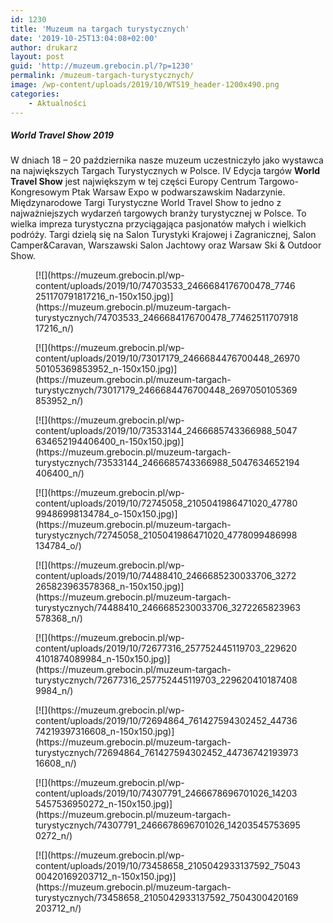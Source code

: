 ```yaml
---
id: 1230
title: 'Muzeum na targach turystycznych'
date: '2019-10-25T13:04:08+02:00'
author: drukarz
layout: post
guid: 'http://muzeum.grebocin.pl/?p=1230'
permalink: /muzeum-targach-turystycznych/
image: /wp-content/uploads/2019/10/WTS19_header-1200x490.png
categories:
    - Aktualności
---
```


##### World Travel Show 2019

W dniach 18 – 20 października nasze muzeum uczestniczyło jako wystawca na największych Targach Turystycznych w Polsce. IV Edycja targów **World Travel Show** jest największym w tej części Europy Centrum Targowo-Kongresowym Ptak Warsaw Expo w podwarszawskim Nadarzynie. Międzynarodowe Targi Turystyczne World Travel Show to jedno z najważniejszych wydarzeń targowych branży turystycznej w Polsce. To wielka impreza turystyczna przyciągająca pasjonatów małych i wielkich podróży. Targi dzielą się na Salon Turystyki Krajowej i Zagranicznej, Salon Camper&amp;Caravan, Warszawski Salon Jachtowy oraz Warsaw Ski &amp; Outdoor Show.

<div class="gallery galleryid-1230 gallery-columns-3 gallery-size-thumbnail" id="gallery-2"><figure class="gallery-item"><div class="gallery-icon landscape"> [![](https://muzeum.grebocin.pl/wp-content/uploads/2019/10/74703533_2466684176700478_7746251170791817216_n-150x150.jpg)](https://muzeum.grebocin.pl/muzeum-targach-turystycznych/74703533_2466684176700478_7746251170791817216_n/) </div></figure><figure class="gallery-item"><div class="gallery-icon portrait"> [![](https://muzeum.grebocin.pl/wp-content/uploads/2019/10/73017179_2466684476700448_2697050105369853952_n-150x150.jpg)](https://muzeum.grebocin.pl/muzeum-targach-turystycznych/73017179_2466684476700448_2697050105369853952_n/) </div></figure><figure class="gallery-item"><div class="gallery-icon portrait"> [![](https://muzeum.grebocin.pl/wp-content/uploads/2019/10/73533144_2466685743366988_5047634652194406400_n-150x150.jpg)](https://muzeum.grebocin.pl/muzeum-targach-turystycznych/73533144_2466685743366988_5047634652194406400_n/) </div></figure><figure class="gallery-item"><div class="gallery-icon landscape"> [![](https://muzeum.grebocin.pl/wp-content/uploads/2019/10/72745058_2105041986471020_4778099486998134784_o-150x150.jpg)](https://muzeum.grebocin.pl/muzeum-targach-turystycznych/72745058_2105041986471020_4778099486998134784_o/) </div></figure><figure class="gallery-item"><div class="gallery-icon portrait"> [![](https://muzeum.grebocin.pl/wp-content/uploads/2019/10/74488410_2466685230033706_3272265823963578368_n-150x150.jpg)](https://muzeum.grebocin.pl/muzeum-targach-turystycznych/74488410_2466685230033706_3272265823963578368_n/) </div></figure><figure class="gallery-item"><div class="gallery-icon portrait"> [![](https://muzeum.grebocin.pl/wp-content/uploads/2019/10/72677316_257752445119703_2296204101874089984_n-150x150.jpg)](https://muzeum.grebocin.pl/muzeum-targach-turystycznych/72677316_257752445119703_2296204101874089984_n/) </div></figure><figure class="gallery-item"><div class="gallery-icon landscape"> [![](https://muzeum.grebocin.pl/wp-content/uploads/2019/10/72694864_761427594302452_4473674219397316608_n-150x150.jpg)](https://muzeum.grebocin.pl/muzeum-targach-turystycznych/72694864_761427594302452_4473674219397316608_n/) </div></figure><figure class="gallery-item"><div class="gallery-icon portrait"> [![](https://muzeum.grebocin.pl/wp-content/uploads/2019/10/74307791_2466678696701026_142035457536950272_n-150x150.jpg)](https://muzeum.grebocin.pl/muzeum-targach-turystycznych/74307791_2466678696701026_142035457536950272_n/) </div></figure><figure class="gallery-item"><div class="gallery-icon portrait"> [![](https://muzeum.grebocin.pl/wp-content/uploads/2019/10/73458658_2105042933137592_7504300420169203712_n-150x150.jpg)](https://muzeum.grebocin.pl/muzeum-targach-turystycznych/73458658_2105042933137592_7504300420169203712_n/) </div></figure> </div>